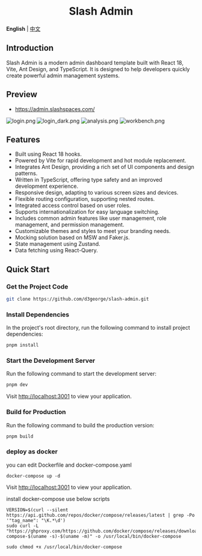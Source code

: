 <div align="center"> 
<br> 
<br>
<h1>Slash Admin 
</h1>
</div>

**English** | [中文](./README.zh-CN.md)

## Introduction
Slash Admin is a modern admin dashboard template built with React 18, Vite, Ant Design, and TypeScript. It is designed to help developers quickly create powerful admin management systems.

## Preview
+ https://admin.slashspaces.com/

![login.png](https://d3george.github.io/github-static/slash-admin/login.jpeg)
![login_dark.png](https://d3george.github.io/github-static/slash-admin/login_dark.jpeg)
![analysis.png](https://d3george.github.io/github-static/slash-admin/analysis.png)
![workbench.png](https://d3george.github.io/github-static/slash-admin/workbench.png)

## Features

- Built using React 18 hooks.
- Powered by Vite for rapid development and hot module replacement.
- Integrates Ant Design, providing a rich set of UI components and design patterns.
- Written in TypeScript, offering type safety and an improved development experience.
- Responsive design, adapting to various screen sizes and devices.
- Flexible routing configuration, supporting nested routes.
- Integrated access control based on user roles.
- Supports internationalization for easy language switching.
- Includes common admin features like user management, role management, and permission management.
- Customizable themes and styles to meet your branding needs.
- Mocking solution based on MSW and Faker.js.
- State management using Zustand.
- Data fetching using React-Query.

## Quick Start

### Get the Project Code

```bash
git clone https://github.com/d3george/slash-admin.git
```

### Install Dependencies

In the project's root directory, run the following command to install project dependencies:

```bash
pnpm install
```

### Start the Development Server

Run the following command to start the development server:

```bash
pnpm dev
```

Visit [http://localhost:3001](http://localhost:3001) to view your application.

### Build for Production

Run the following command to build the production version:

```bash
pnpm build
```

### deploy as docker
you can edit Dockerfile and docker-compose.yaml

```
docker-compose up -d
```

Visit [http://localhost:3001](http://localhost:3001) to view your application.

install docker-compose use below scripts
```
VERSION=$(curl --silent https://api.github.com/repos/docker/compose/releases/latest | grep -Po '"tag_name": "\K.*\d')
sudo curl -L "https://ghproxy.com/https://github.com/docker/compose/releases/download/${VERSION}/docker-compose-$(uname -s)-$(uname -m)" -o /usr/local/bin/docker-compose

sudo chmod +x /usr/local/bin/docker-compose
```